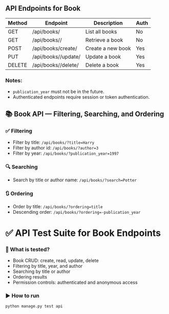 ## API Endpoints for Book

| Method | Endpoint                | Description             | Auth |
|--------|-------------------------|-------------------------|------|
| GET    | /api/books/             | List all books          | No   |
| GET    | /api/books/<id>/        | Retrieve a book         | No   |
| POST   | /api/books/create/      | Create a new book       | Yes  |
| PUT    | /api/books/<id>/update/ | Update a book           | Yes  |
| DELETE | /api/books/<id>/delete/ | Delete a book           | Yes  |

### Notes:
- `publication_year` must not be in the future.
- Authenticated endpoints require session or token authentication.


## 📚 Book API — Filtering, Searching, and Ordering

### ✅ Filtering
- Filter by title: `/api/books/?title=Harry`
- Filter by author id: `/api/books/?author=3`
- Filter by year: `/api/books/?publication_year=1997`

### 🔍 Searching
- Search by title or author name: `/api/books/?search=Potter`

### 🔃 Ordering
- Order by title: `/api/books/?ordering=title`
- Descending order: `/api/books/?ordering=-publication_year`

# ✅ API Test Suite for Book Endpoints

### 🔬 What is tested?

- Book CRUD: create, read, update, delete
- Filtering by title, year, and author
- Searching by title or author
- Ordering results
- Permission controls: authenticated and anonymous access

### ▶️ How to run

```bash
python manage.py test api
